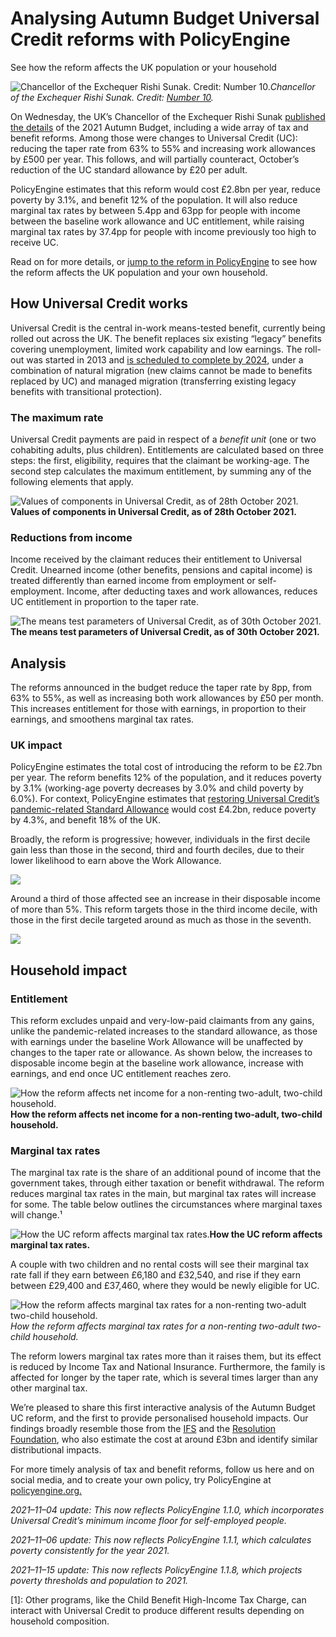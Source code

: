# Analysing Autumn Budget Universal Credit reforms with PolicyEngine

See how the reform affects the UK population or your household

![Chancellor of the Exchequer Rishi Sunak. Credit: [Number 10](https://www.flickr.com/photos/number10gov/49647526566).](https://cdn-images-1.medium.com/max/5600/1*JonMF3ME_ufSYKC7aZFXGw.jpeg)_Chancellor of the Exchequer Rishi Sunak. Credit: [Number 10](https://www.flickr.com/photos/number10gov/49647526566)._

On Wednesday, the UK’s Chancellor of the Exchequer Rishi Sunak [published the details](https://www.gov.uk/government/topical-events/budget-2021) of the 2021 Autumn Budget, including a wide array of tax and benefit reforms. Among those were changes to Universal Credit (UC): reducing the taper rate from 63% to 55% and increasing work allowances by £500 per year. This follows, and will partially counteract, October’s reduction of the UC standard allowance by £20 per adult.

PolicyEngine estimates that this reform would cost £2.8bn per year, reduce poverty by 3.1%, and benefit 12% of the population. It will also reduce marginal tax rates by between 5.4pp and 63pp for people with income between the baseline work allowance and UC entitlement, while raising marginal tax rates by 37.4pp for people with income previously too high to receive UC.

Read on for more details, or [jump to the reform in PolicyEngine](https://policyengine.org/uk/population-impact?UC_reduction_rate=55&UC_work_allowance_with_housing=335&UC_work_allowance_without_housing=557&policy_date=20211101) to see how the reform affects the UK population and your own household.

## How Universal Credit works

Universal Credit is the central in-work means-tested benefit, currently being rolled out across the UK. The benefit replaces six existing “legacy” benefits covering unemployment, limited work capability and low earnings. The roll-out was started in 2013 and [is scheduled to complete by 2024](https://www.bbc.co.uk/news/uk-51318730), under a combination of natural migration (new claims cannot be made to benefits replaced by UC) and managed migration (transferring existing legacy benefits with transitional protection).

### The maximum rate

Universal Credit payments are paid in respect of a _benefit unit_ (one or two cohabiting adults, plus children). Entitlements are calculated based on three steps: the first, eligibility, requires that the claimant be working-age. The second step calculates the maximum entitlement, by summing any of the following elements that apply.

![*Values of components in Universal Credit, as of 28th October 2021.*](https://cdn-images-1.medium.com/max/2000/1*E5Gdno7MfZgBf6pIQsQVuQ.png)**Values of components in Universal Credit, as of 28th October 2021.**

### Reductions from income

Income received by the claimant reduces their entitlement to Universal Credit. Unearned income (other benefits, pensions and capital income) is treated differently than earned income from employment or self-employment. Income, after deducting taxes and work allowances, reduces UC entitlement in proportion to the taper rate.

![*The means test parameters of Universal Credit, as of 30th October 2021.*](https://cdn-images-1.medium.com/max/2000/1*yLCGkbJixG94IplxwCr0lA.png)**The means test parameters of Universal Credit, as of 30th October 2021.**

## Analysis

The reforms announced in the budget reduce the taper rate by 8pp, from 63% to 55%, as well as increasing both work allowances by £50 per month. This increases entitlement for those with earnings, in proportion to their earnings, and smoothens marginal tax rates.

### UK impact

PolicyEngine estimates the total cost of introducing the reform to be £2.7bn per year. The reform benefits 12% of the population, and it reduces poverty by 3.1% (working-age poverty decreases by 3.0% and child poverty by 6.0%). For context, PolicyEngine estimates that [restoring Universal Credit’s pandemic-related Standard Allowance](https://policyengine.org/uk/population-impact?UC_couple_old=596.58&UC_couple_young=490.6&UC_single_old=411.51&UC_single_young=344) would cost £4.2bn, reduce poverty by 4.3%, and benefit 18% of the UK.

Broadly, the reform is progressive; however, individuals in the first decile gain less than those in the second, third and fourth deciles, due to their lower likelihood to earn above the Work Allowance.

![](https://cdn-images-1.medium.com/max/2432/1*a0kz7ck9hBzc-npkfDT8rg.png)

Around a third of those affected see an increase in their disposable income of more than 5%. This reform targets those in the third income decile, with those in the first decile targeted around as much as those in the seventh.

![](https://cdn-images-1.medium.com/max/2712/1*9kCqPau-QsVxh0O5rAtmTw.png)

## Household impact

### Entitlement

This reform excludes unpaid and very-low-paid claimants from any gains, unlike the pandemic-related increases to the standard allowance, as those with earnings under the baseline Work Allowance will be unaffected by changes to the taper rate or allowance. As shown below, the increases to disposable income begin at the baseline work allowance, increase with earnings, and end once UC entitlement reaches zero.

![*How the reform affects net income for a non-renting two-adult, two-child household.*](https://cdn-images-1.medium.com/max/2712/1*8h6Scwp3WFIk2At1_-zQoA.png)**How the reform affects net income for a non-renting two-adult, two-child household.**

### Marginal tax rates

The marginal tax rate is the share of an additional pound of income that the government takes, through either taxation or benefit withdrawal. The reform reduces marginal tax rates in the main, but marginal tax rates will increase for some. The table below outlines the circumstances where marginal taxes will change.¹

![*How the UC reform affects marginal tax rates.*](https://cdn-images-1.medium.com/max/2000/1*5vOnR-QCusGaBhvRH_CfQQ.png)**How the UC reform affects marginal tax rates.**

A couple with two children and no rental costs will see their marginal tax rate fall if they earn between £6,180 and £32,540, and rise if they earn between £29,400 and £37,460, where they would be newly eligible for UC.

![How the reform affects marginal tax rates for a non-renting two-adult two-child household.](https://cdn-images-1.medium.com/max/2712/1*I3HUX7zt-N33mVlcW9NoyA.png)_How the reform affects marginal tax rates for a non-renting two-adult two-child household._

The reform lowers marginal tax rates more than it raises them, but its effect is reduced by Income Tax and National Insurance. Furthermore, the family is affected for longer by the taper rate, which is several times larger than any other marginal tax.

We’re pleased to share this first interactive analysis of the Autumn Budget UC reform, and the first to provide personalised household impacts. Our findings broadly resemble those from the [IFS](https://ifs.org.uk/uploads/Autumn-Budget-2021-Living-Standards-by-Xiaowei-Xu.pdf) and the [Resolution Foundation](https://www.resolutionfoundation.org/publications/the-boris-budget/), who also estimate the cost at around £3bn and identify similar distributional impacts.

For more timely analysis of tax and benefit reforms, follow us here and on social media, and to create your own policy, try PolicyEngine at [policyengine.org.](https://policyengine.org/)

_2021–11–04 update: This now reflects PolicyEngine 1.1.0, which incorporates Universal Credit’s minimum income floor for self-employed people._

_2021–11–06 update: This now reflects PolicyEngine 1.1.1, which calculates poverty consistently for the year 2021._

_2021–11–15 update: This now reflects PolicyEngine 1.1.8, which projects poverty thresholds and population to 2021._

[1]: Other programs, like the Child Benefit High-Income Tax Charge, can interact with Universal Credit to produce different results depending on household composition.
